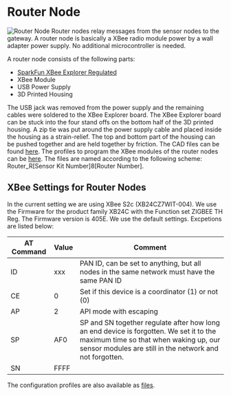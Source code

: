 # Router Node
![Router Node](Images/Router_node_with_open_housing_1.jpg)
Router nodes relay messages from the sensor nodes to the gateway. A router node is basically a XBee radio module power by a wall adapter power supply. No additional microcontroller is needed.

A router node consists of the following parts:
* [SparkFun XBee Explorer Regulated](https://www.sparkfun.com/products/11373)
* XBee Module
* USB Power Supply
* 3D Printed Housing

The USB jack was removed from the power supply and the remaining cables were soldered to the XBee Explorer board. The XBee Explorer board can be stuck into the four stand offs on the bottom half of the 3D printed housing. A zip tie was put around the power supply cable and placed inside the housing as a strain-relief. The top and bottom part of the housing can be pushed together and are held together by friction. The CAD files can be found [here](CAD/).
The profiles to program the XBee modules of the router nodes can be [here](Xbee_Profiles/). The files are named according to the following scheme: Router_R[Sensor Kit Number]8[Router Number].

## XBee Settings for Router Nodes
In the current setting we are using XBee S2c (XB24CZ7WIT-004). We use the Firmware for the product family XB24C with the Function set ZIGBEE TH Reg. The Firmware version is 405E.
We use the default settings. Excpetions are listed below:

|AT Command	| Value	| Comment |
|-----------|---------|-------|
|ID	        | xxx	    | PAN ID, can be set to anything, but all nodes in the same network must have the same PAN ID |
|CE	        | 0	      | Set if this device is a coordinator (1) or not (0) |
|AP	        | 2	      | API mode with escaping |
|SP	        | AF0     | SP and SN together regulate after how long an end device is forgotten. We set it to the maximum time so that when waking up, our sensor modules are still in the network and not forgotten.|
|SN	        |FFFF     |  |	

The configuration profiles are also available as [files](/Xbee_Profiles).

